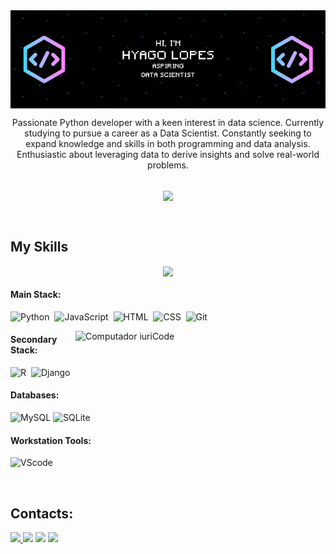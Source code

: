 
<div  align="center">
<img width=% align="center"  src=
https://github.com/lopeshyago/lopeshyago/blob/main/hl-banner-github.png?raw=true></div>

<p align="center">Passionate Python developer with a keen interest in data science. Currently studying to pursue a career as a Data Scientist. Constantly seeking to expand knowledge and skills in both programming and data analysis. Enthusiastic about leveraging data to derive insights and solve real-world problems.</p>&nbsp;

<div  align="center">
<img width=50% align="center"  src="https://github-readme-stats.vercel.app/api?username=lopeshyago&theme=radical&show_icons=true" />


 </div>
 
 &nbsp;
 &nbsp;



## My Skills
<div  align="center">
<img width=50% align="center"  src=
https://github-readme-stats-git-masterrstaa-rickstaa.vercel.app/api/top-langs/?username=lopeshyago&layout=compact&theme=radical&border_color=400080&text_color=FFF></div>

#### Main Stack:

![Python](https://img.shields.io/badge/Python-14354C?style=for-the-badge&logo=python&logoColor=white)&nbsp;
![JavaScript](https://img.shields.io/badge/JavaScript-F7DF1E?style=for-the-badge&logo=javascript&logoColor=black)&nbsp;
![HTML](https://img.shields.io/badge/HTML5-E34F26?style=for-the-badge&logo=html5&logoColor=white)&nbsp;
![CSS](https://img.shields.io/badge/CSS3-1572B6?style=for-the-badge&logo=css3&logoColor=white)&nbsp;
![Git](https://img.shields.io/badge/GIT-E44C30?style=for-the-badge&logo=git&logoColor=white)&nbsp;


<img src="https://raw.githubusercontent.com/MicaelliMedeiros/micaellimedeiros/master/image/computer-illustration.png" min-width="400px" max-width="400px" width="400px" align="right" alt="Computador iuriCode">

#### Secondary Stack:

![R](https://img.shields.io/badge/R-276DC3?style=for-the-badge&logo=r&logoColor=white)&nbsp;
![Django](https://img.shields.io/badge/Django-092E20?style=for-the-badge&logo=django&logoColor=white)&nbsp;


#### Databases:

![MySQL](https://img.shields.io/badge/MySQL-00000F?style=for-the-badge&logo=mysql&logoColor=white)
![SQLite](https://img.shields.io/badge/SQLite-000?style=for-the-badge&logo=sqlite&logoColor=07405E)

#### Workstation Tools:

![VScode](https://img.shields.io/badge/vscode-4285F4?style=for-the-badge&logo=vscode&logoColor=white)&nbsp;


&nbsp;
&nbsp;

## Contacts:

<div> 
<a href="https://www.instagram.com/hyagolopesrj/" target="_blank"><img src="https://img.shields.io/badge/-Instagram-%23E4405F?style=for-the-badge&logo=instagram&logoColor=white">
</a>
<a href = "mailto:contato.lopeshyago.rj@gmail.com"> <img src="https://img.shields.io/badge/-Gmail-%23333?style=for-the-badge&logo=gmail&logoColor=white" target="_blank"></a>
<a href="https://www.linkedin.com/in/hyago-barbosa-lopes-a4001b294/" target="_blank"><img src="https://img.shields.io/badge/-LinkedIn-%230077B5?style=for-the-badge&logo=linkedin&logoColor=white"  target="_blank"></a> 

 

  
  
<img width=100% src="https://capsule-render.vercel.app/api?type=waving&color=8F0D87&height=120&section=footer"/>
